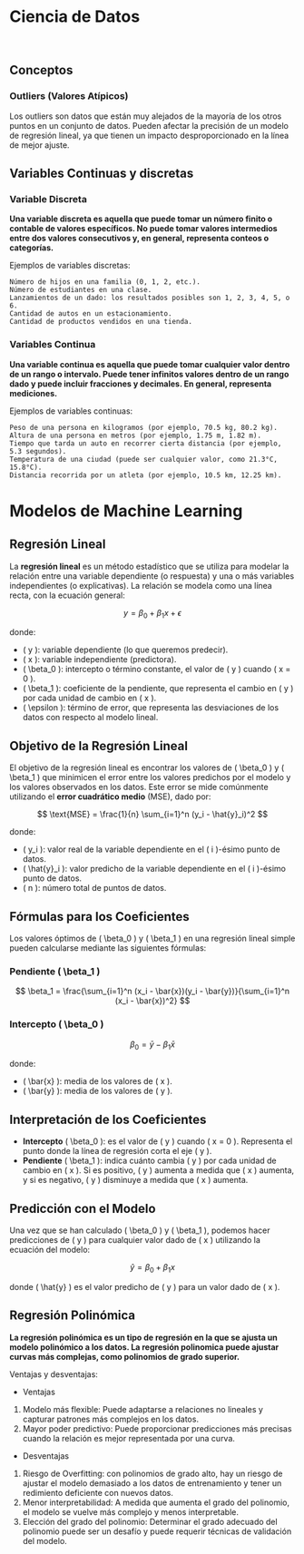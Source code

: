 # Ciencia de Datos

</br>

## Conceptos

### Outliers (Valores Atípicos)

Los outliers son datos que están muy alejados de la mayoría de los otros puntos en un conjunto de datos. Pueden afectar la precisión de un modelo de regresión lineal, ya que tienen un impacto desproporcionado en la línea de mejor ajuste.

## Variables Continuas y discretas

### Variable Discreta

**Una variable discreta es aquella que puede tomar un número finito o contable de valores específicos. No puede tomar valores intermedios entre dos valores consecutivos y, en general, representa conteos o categorías.**

Ejemplos de variables discretas:

    Número de hijos en una familia (0, 1, 2, etc.).
    Número de estudiantes en una clase.
    Lanzamientos de un dado: los resultados posibles son 1, 2, 3, 4, 5, o 6.
    Cantidad de autos en un estacionamiento.
    Cantidad de productos vendidos en una tienda.

### Variables Continua

**Una variable continua es aquella que puede tomar cualquier valor dentro de un rango o intervalo. Puede tener infinitos valores dentro de un rango dado y puede incluir fracciones y decimales. En general, representa mediciones.**

Ejemplos de variables continuas:

    Peso de una persona en kilogramos (por ejemplo, 70.5 kg, 80.2 kg).
    Altura de una persona en metros (por ejemplo, 1.75 m, 1.82 m).
    Tiempo que tarda un auto en recorrer cierta distancia (por ejemplo, 5.3 segundos).
    Temperatura de una ciudad (puede ser cualquier valor, como 21.3°C, 15.8°C).
    Distancia recorrida por un atleta (por ejemplo, 10.5 km, 12.25 km).

# Modelos de Machine Learning

## Regresión Lineal

La **regresión lineal** es un método estadístico que se utiliza para modelar la relación entre una variable dependiente (o respuesta) y una o más variables independientes (o explicativas). La relación se modela como una línea recta, con la ecuación general:

$$
y = \beta_0 + \beta_1 x + \epsilon
$$

donde:

- \( y \): variable dependiente (lo que queremos predecir).
- \( x \): variable independiente (predictora).
- \( \beta_0 \): intercepto o término constante, el valor de \( y \) cuando \( x = 0 \).
- \( \beta_1 \): coeficiente de la pendiente, que representa el cambio en \( y \) por cada unidad de cambio en \( x \).
- \( \epsilon \): término de error, que representa las desviaciones de los datos con respecto al modelo lineal.

## Objetivo de la Regresión Lineal

El objetivo de la regresión lineal es encontrar los valores de \( \beta_0 \) y \( \beta_1 \) que minimicen el error entre los valores predichos por el modelo y los valores observados en los datos. Este error se mide comúnmente utilizando el **error cuadrático medio** (MSE), dado por:

$$
\text{MSE} = \frac{1}{n} \sum_{i=1}^n (y_i - \hat{y}_i)^2
$$

donde:

- \( y_i \): valor real de la variable dependiente en el \( i \)-ésimo punto de datos.
- \( \hat{y}_i \): valor predicho de la variable dependiente en el \( i \)-ésimo punto de datos.
- \( n \): número total de puntos de datos.

## Fórmulas para los Coeficientes

Los valores óptimos de \( \beta_0 \) y \( \beta_1 \) en una regresión lineal simple pueden calcularse mediante las siguientes fórmulas:

### Pendiente \( \beta_1 \)

$$
\beta_1 = \frac{\sum_{i=1}^n (x_i - \bar{x})(y_i - \bar{y})}{\sum_{i=1}^n (x_i - \bar{x})^2}
$$

### Intercepto \( \beta_0 \)

$$
\beta_0 = \bar{y} - \beta_1 \bar{x}
$$

donde:

- \( \bar{x} \): media de los valores de \( x \).
- \( \bar{y} \): media de los valores de \( y \).

## Interpretación de los Coeficientes

- **Intercepto** \( \beta_0 \): es el valor de \( y \) cuando \( x = 0 \). Representa el punto donde la línea de regresión corta el eje \( y \).
- **Pendiente** \( \beta_1 \): indica cuánto cambia \( y \) por cada unidad de cambio en \( x \). Si es positivo, \( y \) aumenta a medida que \( x \) aumenta, y si es negativo, \( y \) disminuye a medida que \( x \) aumenta.

## Predicción con el Modelo

Una vez que se han calculado \( \beta_0 \) y \( \beta_1 \), podemos hacer predicciones de \( y \) para cualquier valor dado de \( x \) utilizando la ecuación del modelo:

$$
\hat{y} = \beta_0 + \beta_1 x
$$

donde \( \hat{y} \) es el valor predicho de \( y \) para un valor dado de \( x \).

## Regresión Polinómica

**La regresión polinómica es un tipo de regresión en la que se ajusta un modelo polinómico a los datos. La regresión polinomica puede ajustar curvas más complejas, como polinomios de grado superior.**

Ventajas y desventajas:

- Ventajas

1. Modelo más flexible: Puede adaptarse a relaciones no lineales y capturar patrones más complejos en los datos.
2. Mayor poder predictivo: Puede proporcionar predicciones más precisas cuando la relación es mejor representada por una curva.

- Desventajas

1. Riesgo de Overfitting: con polinomios de grado alto, hay un riesgo de ajustar el modelo demasiado a los datos de entrenamiento y tener un redimiento deficiente con nuevos datos.
2. Menor interpretabilidad: A medida que aumenta el grado del polinomio, el modelo se vuelve más complejo y menos interpretable.
3. Elección del grado del polinomio: Determinar el grado adecuado del polinomio puede ser un desafío y puede requerir técnicas de validación del modelo.
